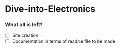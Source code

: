 # Dive-into-Electronics

### What all is left?

- [ ] Site creation
- [ ] Documentation in terms of readme file to be made
